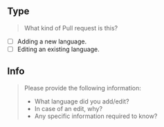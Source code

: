 ## Type
> What kind of Pull request is this?
- [ ] Adding a new language.
- [ ] Editing an existing language.

## Info
> Please provide the following information:
> - What language did you add/edit?
> - In case of an edit, why?
> - Any specific information required to know?

<!-- Please write AFTER this line! -->
